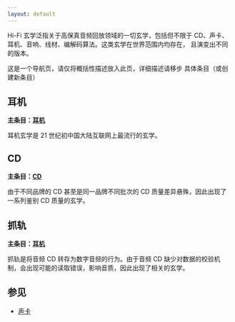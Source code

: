 ```yaml
---
layout: default
---
```


Hi-Fi 玄学泛指关于高保真音频回放领域的一切玄学，包括但不限于 CD、声卡、
耳机、音响、线材、编解码算法。这类玄学在世界范围内均存在，
且演变出不同的版本。

这是一个导航页，请仅将概括性描述放入此页，详细描述请移步
具体条目（或创建新条目）

## 耳机

**主条目：[耳机](/wiki/耳机)**

耳机玄学是 21 世纪初中国大陆互联网上最流行的玄学。

## CD

**主条目：[CD](/wiki/CD)**

由于不同品牌的 CD 甚至是同一品牌不同批次的 CD 质量差异悬殊，因此出现了
一系列鉴别 CD 质量的玄学。

## 抓轨

**主条目：[耳机](/wiki/耳机)**

抓轨是将音频 CD 转存为数字音频的行为。由于音频 CD 缺少对数据的校验机制，会出现可能的读取错误，影响音质，因此出现了相关的玄学。

## 参见

- [声卡](/wiki/声卡)
